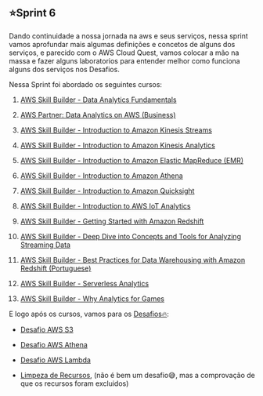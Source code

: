 ## ⭐Sprint 6

Dando continuidade a nossa jornada na aws e seus serviços, nessa sprint vamos aprofundar mais algumas definições e concetos de alguns dos serviços, e parecido com o AWS Cloud Quest, vamos colocar a mão na massa e fazer alguns laboratorios para entender melhor como funciona alguns dos serviços nos Desafios.

Nessa Sprint foi abordado os seguintes cursos:

1. [AWS Skill Builder - Data Analytics Fundamentals](https://github.com/CarlosRyan07/Programa-Bolsas-CompassUOL/blob/main/Sprint_6/1_Data_Analytics_Fundamentals)

2. [AWS Partner: Data Analytics on AWS (Business)](https://github.com/CarlosRyan07/Programa-Bolsas-CompassUOL/blob/main/Sprint_6/2_Data_Analytics_on_AWS)

3. [AWS Skill Builder - Introduction to Amazon Kinesis Streams](https://github.com/CarlosRyan07/Programa-Bolsas-CompassUOL/blob/main/Sprint_6/3_Introduction_to_Amazon_Kinesis_Streams)

4. [AWS Skill Builder - Introduction to Amazon Kinesis Analytics](https://github.com/CarlosRyan07/Programa-Bolsas-CompassUOL/blob/main/Sprint_6/4_Introduction_to_Amazon_Kinesis_Analytics)

5. [AWS Skill Builder - Introduction to Amazon Elastic MapReduce (EMR)](https://github.com/CarlosRyan07/Programa-Bolsas-CompassUOL/blob/main/Sprint_6/5_Introduction_to_Amazon_Elastic_MapReduce)

6. [AWS Skill Builder - Introduction to Amazon Athena](https://github.com/CarlosRyan07/Programa-Bolsas-CompassUOL/blob/main/Sprint_6/6_Introduction_to_Amazon_Athena)

7. [AWS Skill Builder - Introduction to Amazon Quicksight](https://github.com/CarlosRyan07/Programa-Bolsas-CompassUOL/blob/main/Sprint_6/7_Introduction_to_Amazon_Quicksight)

8. [AWS Skill Builder - Introduction to AWS IoT Analytics](https://github.com/CarlosRyan07/Programa-Bolsas-CompassUOL/blob/main/Sprint_6/8_Introduction_to_AWS_IoT_Analytics)

9. [AWS Skill Builder - Getting Started with Amazon Redshift](https://github.com/CarlosRyan07/Programa-Bolsas-CompassUOL/blob/main/Sprint_6/9_Getting_Started_with_Amazon_Redshift)

10. [AWS Skill Builder - Deep Dive into Concepts and Tools for Analyzing Streaming Data](https://github.com/CarlosRyan07/Programa-Bolsas-CompassUOL/blob/main/Sprint_6/10_Deep_Dive_into_Concepts_and_Tools_for_Analyzing_Streaming_Data)

11. [AWS Skill Builder - Best Practices for Data Warehousing with Amazon Redshift (Portuguese)](https://github.com/CarlosRyan07/Programa-Bolsas-CompassUOL/blob/main/Sprint_6/11_Best_Practices_for_Data_Warehousing_with_Amazon_Redshift)

12. [AWS Skill Builder - Serverless Analytics](https://github.com/CarlosRyan07/Programa-Bolsas-CompassUOL/blob/main/Sprint_6/12_%20Serverless_Analytics)

13. [AWS Skill Builder - Why Analytics for Games](https://github.com/CarlosRyan07/Programa-Bolsas-CompassUOL/blob/main/Sprint_6/13_Why_Analytics_for_Games)

E logo após os cursos, vamos para os [Desafios🔥](https://github.com/CarlosRyan07/Programa-Bolsas-CompassUOL/blob/main/Sprint_6/Desafios):

* [Desafio AWS S3](https://github.com/CarlosRyan07/Programa-Bolsas-CompassUOL/blob/main/Sprint_6/Desafios/Desafio_AWS_LAB_S3)

* [Desafio AWS Athena](https://github.com/CarlosRyan07/Programa-Bolsas-CompassUOL/blob/main/Sprint_6/Desafios/Desafio_LAB_AWS_ATHENA)

* [Desafio AWS Lambda](https://github.com/CarlosRyan07/Programa-Bolsas-CompassUOL/blob/main/Sprint_6/Desafios/Desafio_AWS_LAB_Lambda)

* [Limpeza de Recursos](https://github.com/CarlosRyan07/Programa-Bolsas-CompassUOL/blob/main/Sprint_6/Desafios/Limpeza_Recursos), (não é bem um desafio😅, mas a comprovação de que os recursos foram excluidos)